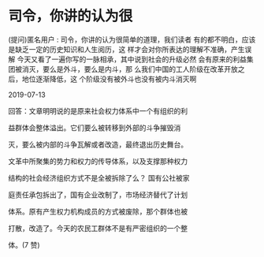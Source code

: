 # 司令，你讲的认为很

(提问)匿名用户 : 司令，你讲的认为很简单的道理，我们读者 有的都不明白，应该是缺乏一定的历史知识和人生阅历，这 样才会对你所表达的理解不准确，产生误解 今天又看了一遍你写的一脉相承，其中说到社会的升级必然 会有原来的利益集团被消灭，要么是外斗，要么是内斗，那 么我们中国的工人阶级在改革开放之后，地位逐渐降低，这 个阶级没有被外斗也没有被内斗消灭啊

2019-07-13

回答：文章明明说的是原来社会权力体系中一个有组织的利

益群体会整体溢出。它们要么被转移到外部的斗争摧毁消

灭，要么被内部的斗争瓦解或者改造，最终退出历史舞台。

文革中所聚集的势力和权力的传导体系，以及支撑那种权力

结构的社会经济组织方式不是全被拆除了么？ 国有公社被家

庭责任承包拆出了，国有企业改制了，市场经济替代了计划

体系。原有产生权力机构成员的方式被废除，那个群体也被

打散，改造了。今天的农民工群体不是有严密组织的一个整

体。(7 赞)